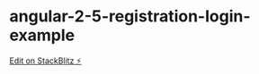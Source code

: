 # angular-2-5-registration-login-example

[Edit on StackBlitz ⚡️](https://stackblitz.com/edit/angular-2-5-registration-login-example)